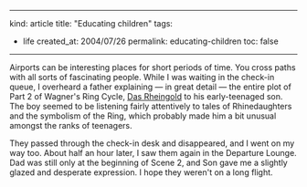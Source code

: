 -----
kind: article
title: "Educating children"
tags:
- life
created_at: 2004/07/26
permalink: educating-children
toc: false
-----

<p>Airports can be interesting places for short periods of time. You cross paths with all sorts of fascinating people. While I was waiting in the check-in queue, I overheard a father explaining &mdash; in great detail &mdash; the entire plot of Part 2 of Wagner's Ring Cycle, <a href="http://www.rwagner.net/contrib/lb/e-rheingold.html" title="A slightly shorter explanation of the plot">Das Rheingold</a> to his early-teenaged son. The boy seemed to be listening fairly attentively to tales of Rhinedaughters and the symbolism of the Ring, which probably made him a bit unusual amongst the ranks of teenagers.</p><p>They passed through the check-in desk and disappeared, and I went on my way too. About half an hour later, I saw them again in the Departure Lounge. Dad was still only at the beginning of Scene 2, and Son gave me a slightly glazed and desperate expression. I hope they weren't on a long flight.</p>


